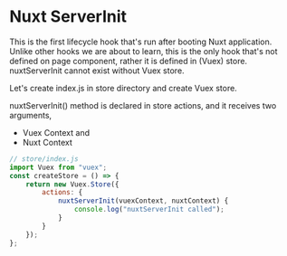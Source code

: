 # Nuxt ServerInit

This is the first lifecycle hook that's run after booting Nuxt application. Unlike other hooks we are about to learn, this is the only hook that's not defined on page component, rather it is defined in (Vuex) store.
nuxtServerInit cannot exist without Vuex store.

Let's create index.js in store directory and create Vuex store.

nuxtServerInit() method is declared in store actions, and it receives two arguments,

-   Vuex Context and
-   Nuxt Context

```javascript
// store/index.js
import Vuex from "vuex";
const createStore = () => {
    return new Vuex.Store({
        actions: {
            nuxtServerInit(vuexContext, nuxtContext) {
                console.log("nuxtServerInit called");
            }
        }
    });
};
```
